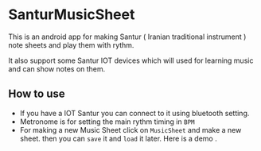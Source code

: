 # SanturMusicSheet 

This is an android app for making Santur ( Iranian traditional instrument ) note sheets and play them with rythm. 

It also support some Santur IOT devices which will used for learning music and can show notes on them.


## How to use 
* If you have a IOT Santur you can connect to it using bluetooth setting.
* Metronome is for setting the main rythm timing in `BPM`
* For making a new Music Sheet click on `MusicSheet` and make a new sheet. then you can `save` it and `load` it later. Here is a demo .


